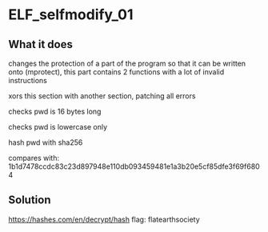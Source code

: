 # ELF_selfmodify_01

## What it does

changes the protection of a part of the program so that it can be written onto (mprotect), this part contains 2 functions with a lot of invalid instructions

xors this section with another section, patching all errors

checks pwd is 16 bytes long

checks pwd is lowercase only

hash pwd with sha256

compares with: 1b1d7478ccdc83c23d897948e110db093459481e1a3b20e5cf85dfe3f69f6804

## Solution

https://hashes.com/en/decrypt/hash
flag: flatearthsociety
